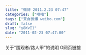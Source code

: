 ```yaml
---
title: "微博 2011.2.23 07:47"
categories: ["嘀咕"]
tags: ["来自微博 weibo.com"]
draft: false
slug: "y8KvI1"
date: "2011-02-23 07:47:00"
---
```


<p>关于“围观者/路人甲”的说明 O网页链接 ​​​​</p>
